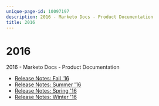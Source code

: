 ```yaml
---
unique-page-id: 10097197
description: 2016 - Marketo Docs - Product Documentation
title: 2016
---
```


# 2016

2016 - Marketo Docs - Product Documentation

* [Release Notes: Fall '16](2016/release-notes-fall-16.md)
* [Release Notes: Summer '16](2016/release-notes-summer-16.md)
* [Release Notes: Spring '16](2016/release-notes-spring-16.md)
* [Release Notes: Winter '16](2016/release-notes-winter-16.md)

